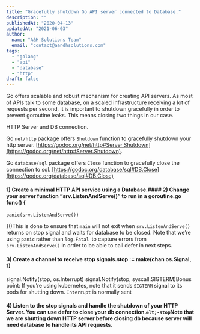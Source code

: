 ```yaml
---
title: "Gracefully shutdown Go API server connected to Database."
description: ""
publishedAt: "2020-04-13"
updatedAt: "2021-06-03"
author:
  name: "A&H Solutions Team"
  email: "contact@aandhsolutions.com"
tags:
  - "golang"
  - "api"
  - "database"
  - "http"  
draft: false
---
```


Go offers scalable and robust mechanism for creating API servers. As most of APIs talk to some database, on a scaled infrastructure receiving a lot of requests per second, it is important to shutdown gracefully in order to prevent goroutine leaks. This means closing two things in our case.

HTTP Server and DB connection.

Go `net/http` package offers `Shutdown` function to gracefully shutdown your http server. [https://godoc.org/net/http#Server.Shutdown](https://godoc.org/net/http#Server.Shutdown).

Go `database/sql` package offers `Close` function to gracefully close the connection to sql. [https://godoc.org/database/sql#DB.Close](https://godoc.org/database/sql#DB.Close)

#### 1) Create a minimal HTTP API service using a Database.#### 2) Change your server function “srv.ListenAndServe()” to run in a goroutine.go func() {
    panic(srv.ListenAndServe())
}()This is done to ensure that `main` will not exit when `srv.ListenAndServe() `returns on stop signal and waits for database to be closed. Note that we’re using `panic` rather than `log.Fatal `to capture errors from `srv.ListenAndServe()` in order to be able to call defer in next steps.

#### 3) Create a channel to receive stop signals.stop := make(chan os.Signal, 1)
signal.Notify(stop, os.Interrupt)
signal.Notify(stop, syscall.SIGTERM)Bonus point: If you’re using kubernetes, note that it sends `SIGTERM` signal to its pods for shutting down. `Interrupt` is normally sent

#### 4) Listen to the stop signals and handle the shutdown of your HTTP Server. You can use defer to close your db connection.`&lt;-stop`Note that we are shutting down HTTP server before closing db because server will need database to handle its API requests.
